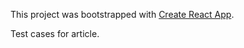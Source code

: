 This project was bootstrapped with [Create React App](https://github.com/facebook/create-react-app).

Test cases for article.